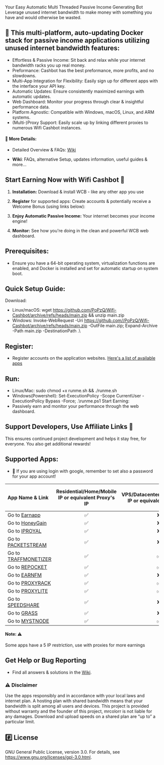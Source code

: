 Your Easy Automatic Multi Threaded Passive Income Generating Bot
Leverage unused internet bandwidth to make money with something you have and would otherwise be wasted.



## 🤑 This multi-platform, auto-updating Docker stack for passive income applications utilizing unused internet bandwidth features:
- Effortless & Passive Income:
  Sit back and relax while your internet bandwidth racks you up real money.
- Preformance:
  Cashbot has the best preformance, more profits, and no slowdowns.
- Multi-App Integration for Flexibility:
  Easily sign up for different apps with the interface your API key. 
- Automatic Updates:
  Ensure consistently maximized earnings with automatic updates.
- Web Dashboard:
  Monitor your progress through clear & insightful performance data.
- Platform Agnostic:
  Compatible with Windows, macOS, Linux, and ARM systems. 
- (Multi-)Proxy Support:
  Easily scale up by linking different proxies to numerous Wifi Cashbot instances.

#### 🔎 More Details:

- Detailed Overview & FAQs:  [Wiki](https://github.com/PoPzQ/Wifi-Cashbot/wiki)

- **Wiki**:  FAQs, alternative Setup, updates information, useful guides & more...

## Start Earning Now with Wifi Cashbot 🚀 

1. **Installation:**  Download & install WCB - like any other app you use 

2. **Register** for supported apps: Create accounts & potentially receive a Welcome Bonus (using links below): 

3. **Enjoy Automatic Passive Income:** Your internet becomes your income engine! 

4. **Monitor:**  See how you're doing in the clean and powerful WCB web dashboard.

## Prerequisites:
- Ensure you have a 64-bit operating system, virtualization functions are enabled, and Docker is installed and set for automatic startup on system boot.
## Quick Setup Guide:
Download:
- Linux/macOS: wget https://github.com/PoPzQ/Wifi-Cashbot/archive/refs/heads/main.zip && unzip main.zip
- Windows: Invoke-WebRequest -Uri https://github.com//PoPzQ/Wifi-Cashbot/archive/refs/heads/main.zip -OutFile main.zip; Expand-Archive -Path main.zip -DestinationPath .\
## Register:
- Register accounts on the application websites. [Here's a list of available apps](#supported-apps)
## Run:
- Linux/Mac: sudo chmod +x runme.sh && ./runme.sh
- Windows(Powershell): Set-ExecutionPolicy -Scope CurrentUser -ExecutionPolicy Bypass -Force; .\runme.ps1
Start Earning:
- Passively earn and monitor your performance through the web dashboard.

## Support Developers, Use Affiliate Links 🙏

This ensures continued project development and helps it stay free, for everyone. 
You also get additional rewards!

## Supported Apps:

- :key: If you are using login with google, remember to set also a password for your app account!

| App Name & Link | Residential/Home/Mobile IP or equivalent Proxy's IP | VPS/Datacenter/Hosting/Cloud IP or equivalent Proxy's IP | Max devices per Account | Max Devices per IP | 
|  :--- |  :---: |  :---: | :---: | :---: |
| Go to [Earnapp](https://earnapp.com/i/A9m1fQHS)  | :white_check_mark:	  | :x: | 15|1|
| Go to [HoneyGain](https://r.honeygain.me/MAXGO70BC3) | :white_check_mark:	  | :x: |10|1|
| Go to [IPROYAL](https://pawns.app/?r=4532962)  | :white_check_mark:	  | :x: |Unlimited|1|
| Go to [PACKETSTREAM](https://packetstream.io/?psr=6Ngd)  | :white_check_mark:	  | :x: |Unlimited|1|
| Go to [TRAFFMONETIZER](https://traffmonetizer.com/?aff=1702070) | :white_check_mark:	  | :white_check_mark: |Unlimited|Unlimited|
| Go to [REPOCKET](https://link.repocket.co/cvRC)  | :white_check_mark:	  | :white_check_mark: |Unlimited|2|
| Go to [EARNFM](https://earn.fm/ref/MAXMRBKU)  | :white_check_mark:	  | :x: |Unlimited|1|
| Go to [PROXYRACK](https://peer.proxyrack.com/ref/q1lweh1tct3inae20vyy1wbcm7kxhrum7bkg523h)  | :white_check_mark:	  | :white_check_mark: |500|1|
| Go to [PROXYLITE](https://proxylite.ru/?r=EUAIEUDA) | :white_check_mark:	  | :white_check_mark: |Unlimited|1|
| Go to [SPEEDSHARE](https://speedshare.app/?ref=popzq) | :white_check_mark: | :x: | Unlimited | 1 |
| Go to [GRASS](https://app.getgrass.io/register/?referralCode=QUwDE_CVNiQoh0M) | :white_check_mark: | :x: | Unlimited | 1 |
| Go to [MYSTNODE](https://mystnodes.co/?referral_code=6x3sg4ntaXBDezHpPi8pO7wnd5BtEuKwR6D6rHA7) | :white_check_mark:	  | :white_check_mark: |Unlimited|Unlimited|

#### Note: ⚠️ 
Some apps have a 5 IP restriction, use with proxies for more earnings
## Get Help or Bug Reporting
- Find all answers & solutions in the [Wiki](https://github.com/PoPzQ/Wifi-Cashbot/wiki).


### :warning: Disclaimer
Use the apps responsibly and in accordance with your local laws and internet plan.
A hosting plan with shared bandwidth means that your bandwidth is split among all users and devices.
This project is provided without warranty and the founder of this project, mrcolorr is not liable for any damages.
Download and upload speeds on a shared plan are “up to” a particular limit. 
## :hash: License
GNU General Public License, version 3.0.
For details, see https://www.gnu.org/licenses/gpl-3.0.html.
